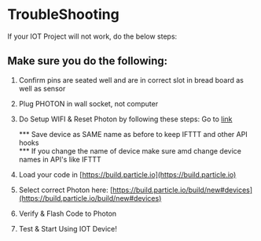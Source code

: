 # TroubleShooting
If your IOT Project will not work, do the below steps:

## Make sure you do the following:
1) Confirm pins are seated well and are in correct slot in bread board as well as sensor<br>
2) Plug PHOTON in wall socket, not computer<br>
    
3) Do Setup WIFI & Reset Photon by following these steps: Go to [link](https://iotrvc.github.io/reset/)

   *** Save device as SAME name as before to keep IFTTT and other API hooks<br>
   *** If you change the name of device make sure amd change device names in API's like IFTTT<br>

4) Load your code in [https://build.particle.io](https://build.particle.io) 

5) Select correct Photon here: [https://build.particle.io/build/new#devices](https://build.particle.io/build/new#devices) 

6) Verify & Flash Code to Photon

7) Test & Start Using IOT Device!
